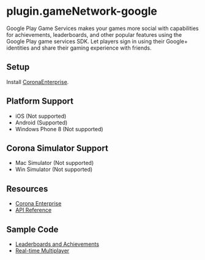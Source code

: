 # plugin.gameNetwork-google

Google Play Game Services makes your games more social with capabilities for achievements, leaderboards, and other popular features using the Google Play game services SDK. Let players sign in using their Google+ identities and share their gaming experience with friends.

## Setup

Install [CoronaEnterprise](http://coronalabs.com/products/enterprise/).

## Platform Support

* iOS (Not supported)
* Android (Supported)
* Windows Phone 8 (Not supported)

## Corona Simulator Support

* Mac Simulator (Not supported)
* Win Simulator (Not supported)

## Resources

* [Corona Enterprise](http://docs.coronalabs.com/native/)
* [API Reference](http://docs.coronalabs.com/plugin/gameNetwork-google/index.html)

## Sample Code

* [Leaderboards and Achievements](https://github.com/coronalabs/plugins-sample-gameNetwork-google/)
* [Real-time Multiplayer](https://github.com/coronalabs/plugins-sample-gameNetwork-google-gemwars/)
